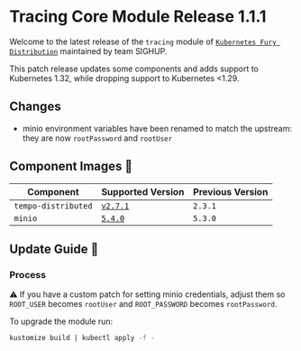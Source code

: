 # Tracing Core Module Release 1.1.1

Welcome to the latest release of the `tracing` module of [`Kubernetes Fury Distribution`](https://github.com/sighupio/fury-distribution)
maintained by team SIGHUP.

This patch release updates some components and adds support to Kubernetes 1.32, while dropping support to Kubernetes <1.29.

## Changes

- minio environment variables have been renamed to match the upstream: they are now `rootPassword` and `rootUser`

## Component Images 🚢

| Component           | Supported Version                                                                    | Previous Version |
| ------------------- | ------------------------------------------------------------------------------------ | ---------------- |
| `tempo-distributed` | [`v2.7.1`](https://github.com/grafana/tempo/releases/tag/v2.6.0)                     | `2.3.1`          |
| `minio`             | [`5.4.0`](https://github.com/minio/minio/releases/tag/RELEASE.2024-10-13T13-34-11Z)  | `5.3.0`          |

## Update Guide 🦮

### Process

⚠️ If you have a custom patch for setting minio credentials, adjust them so `ROOT_USER` becomes `rootUser` and `ROOT_PASSWORD` becomes `rootPassword`.

To upgrade the module run:

```bash
kustomize build | kubectl apply -f -
```
